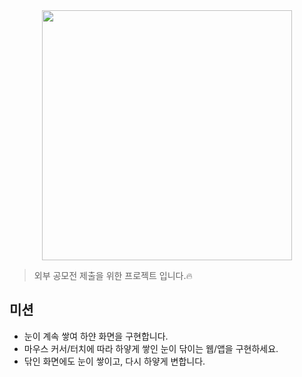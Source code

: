 <div align="center">
  <img src="https://github.com/so1gging/wipe-falling-snow/assets/65271008/77f8e9d8-2179-45a8-a618-dcaa156a9857" width="400px"/>
</div>

> 외부 공모전 제출을 위한 프로젝트 입니다.🔥

## 미션
- 눈이 계속 쌓여 하얀 화면을 구현합니다.
- 마우스 커서/터치에 따라 하얗게 쌓인 눈이 닦이는 웹/앱을 구현하세요.
- 닦인 화면에도 눈이 쌓이고, 다시 하얗게 변합니다.
